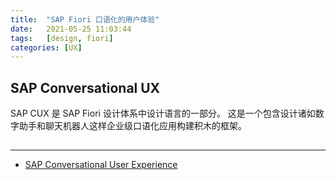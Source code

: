 ```yaml
---
title:  "SAP Fiori 口语化的用户体验"
date:   2021-05-25 11:03:44
tags:   [design, fiori]
categories: [UX]
---
```


## SAP Conversational UX

SAP CUX 是 SAP Fiori 设计体系中设计语言的一部分。
这是一个包含设计诸如数字助手和聊天机器人这样企业级口语化应用构建积木的框架。

##

---
- [SAP Conversational User Experience](https://experience.sap.com/conversational-ux/)